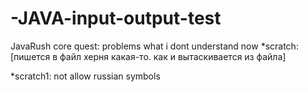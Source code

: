 # -JAVA-input-output-test
JavaRush core quest: problems what i dont understand now
*scratch: [пишется в файл херня какая-то. как и вытаскивается из файла]

*scratch1: not allow russian symbols
